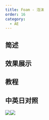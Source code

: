 ```yaml
---
title: Foam - 泡沫
order: 16
category:
  - AE
---
```


## 简述

## 效果展示

## 教程

## 中英日对照

![](https://mir.yuelili.com/wp-content/uploads/user/AE/effects/AE-Effects-Simulation-Foam.png)![](https://mir.yuelili.com/wp-content/uploads/user/AE/effects/AE-Effects-Simulation-Foam_cn.png)
